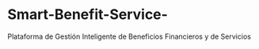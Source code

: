 # Smart-Benefit-Service-
Plataforma de Gestión Inteligente de Beneficios Financieros y de Servicios
